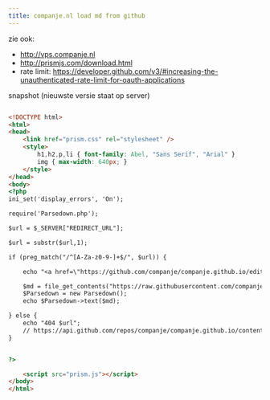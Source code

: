 ```yaml
---
title: companje.nl load md from github
---
```


zie ook:
* http://vps.companje.nl
* http://prismjs.com/download.html
* rate limit: https://developer.github.com/v3/#increasing-the-unauthenticated-rate-limit-for-oauth-applications


snapshot (nieuwste versie staat op server)
```html

<!DOCTYPE html>
<html>
<head>
	<link href="prism.css" rel="stylesheet" />
	<style>
		h1,h2,p,li { font-family: Abel, "Sans Serif", "Arial" }
		img { max-width: 640px; }
	</style>
</head>
<body>
<?php
ini_set('display_errors', 'On');

require('Parsedown.php');

$url = $_SERVER["REDIRECT_URL"];

$url = substr($url,1);

if (preg_match("/^[A-Za-z0-9-]+$/", $url)) {

	echo "<a href=\"https://github.com/companje/companje.github.io/edit/master/$url.md\">edit</a>";

	$md = file_get_contents("https://raw.githubusercontent.com/companje/companje.github.io/master/$url.md");
	$Parsedown = new Parsedown();
	echo $Parsedown->text($md);

} else {
    echo "404 $url";
    // https://api.github.com/repos/companje/companje.github.io/contents/
}


?>

	<script src="prism.js"></script>
</body>
</html>
```
